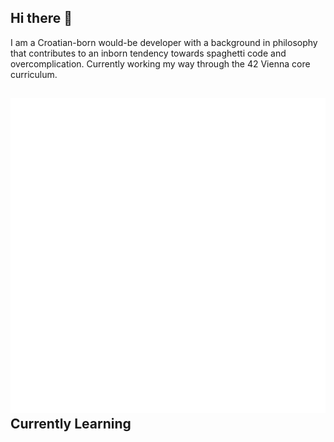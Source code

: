 <head>
    
</head>

## Hi there 👋
I am a Croatian-born would-be developer with a background in philosophy that contributes to an inborn tendency towards spaghetti code and overcomplication. Currently working my way through the 42 Vienna core curriculum.

## <img src="./images/gear-svgrepo-com.svg" alt="" styles="transform-origin: center;"> Currently Learning

<!--
**DajanPlackovic/DajanPlackovic** is a ✨ _special_ ✨ repository because its `README.md` (this file) appears on your GitHub profile.

Here are some ideas to get you started:

-->
